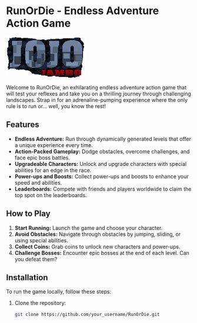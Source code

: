 # RunOrDie - Endless Adventure Action Game

![RunOrDie Logo](main_title_title.png)

Welcome to RunOrDie, an exhilarating endless adventure action game that will test your reflexes and take you on a thrilling journey through challenging landscapes. Strap in for an adrenaline-pumping experience where the only rule is to run or... well, you know the rest!

## Features

- **Endless Adventure:** Run through dynamically generated levels that offer a unique experience every time.
- **Action-Packed Gameplay:** Dodge obstacles, overcome challenges, and face epic boss battles.
- **Upgradeable Characters:** Unlock and upgrade characters with special abilities for an edge in the race.
- **Power-ups and Boosts:** Collect power-ups and boosts to enhance your speed and abilities.
- **Leaderboards:** Compete with friends and players worldwide to claim the top spot on the leaderboards.

## How to Play

1. **Start Running:** Launch the game and choose your character.
2. **Avoid Obstacles:** Navigate through obstacles by jumping, sliding, or using special abilities.
3. **Collect Coins:** Grab coins to unlock new characters and power-ups.
4. **Challenge Bosses:** Encounter epic bosses at the end of each level. Can you defeat them?

## Installation

To run the game locally, follow these steps:

1. Clone the repository:
   ```bash
   git clone https://github.com/your_username/RunOrDie.git
